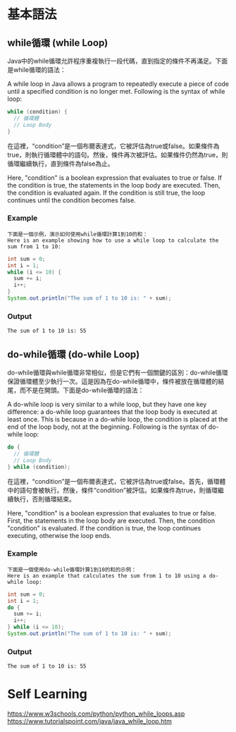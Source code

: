 # 基本語法
## while循環 (while Loop)
Java中的while循環允許程序重複執行一段代碼，直到指定的條件不再滿足。下面是while循環的語法：

A while loop in Java allows a program to repeatedly execute a piece of code until a specified condition is no longer met. Following is the syntax of while loop:
```java
while (condition) {
  // 循環體
  // Loop Body
}
```
在這裡，“condition”是一個布爾表達式，它被評估為true或false。如果條件為true，則執行循環體中的語句。然後，條件再次被評估。如果條件仍然為true，則循環繼續執行，直到條件為false為止。

Here, "condition" is a boolean expression that evaluates to true or false. If the condition is true, the statements in the loop body are executed. Then, the condition is evaluated again. If the condition is still true, the loop continues until the condition becomes false.
### Example
    下面是一個示例，演示如何使用while循環計算1到10的和：
    Here is an example showing how to use a while loop to calculate the sum from 1 to 10:
```java
int sum = 0;
int i = 1;
while (i <= 10) {
  sum += i;
  i++;
}
System.out.println("The sum of 1 to 10 is: " + sum);
```
### Output
    The sum of 1 to 10 is: 55
## do-while循環 (do-while Loop)
do-while循環與while循環非常相似，但是它們有一個關鍵的區別：do-while循環保證循環體至少執行一次。這是因為在do-while循環中，條件被放在循環體的結尾，而不是在開頭。下面是do-while循環的語法：

A do-while loop is very similar to a while loop, but they have one key difference: a do-while loop guarantees that the loop body is executed at least once. This is because in a do-while loop, the condition is placed at the end of the loop body, not at the beginning. Following is the syntax of do-while loop:
```java
do {
  // 循環體
  // Loop Body
} while (condition);
```

在這裡，“condition”是一個布爾表達式，它被評估為true或false。首先，循環體中的語句會被執行。然後，條件“condition”被評估。如果條件為true，則循環繼續執行，否則循環結束。

Here, "condition" is a boolean expression that evaluates to true or false. First, the statements in the loop body are executed. Then, the condition "condition" is evaluated. If the condition is true, the loop continues executing, otherwise the loop ends.
### Example
    下面是一個使用do-while循環計算1到10的和的示例：
    Here is an example that calculates the sum from 1 to 10 using a do-while loop:
```java
int sum = 0;
int i = 1;
do {
  sum += i;
  i++;
} while (i <= 10);
System.out.println("The sum of 1 to 10 is: " + sum);
```
### Output
    The sum of 1 to 10 is: 55
# Self Learning 
https://www.w3schools.com/python/python_while_loops.asp
https://www.tutorialspoint.com/java/java_while_loop.htm
